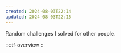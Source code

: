 ```yaml
---
created: 2024-08-03T22:14
updated: 2024-08-03T22:15
---
```

Random challenges I solved for other people.

::ctf-overview
::